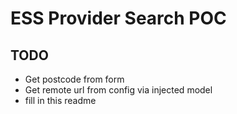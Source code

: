 ﻿# ESS Provider Search POC

## TODO

- Get postcode from form
- Get remote url from config via injected model
- fill in this readme
